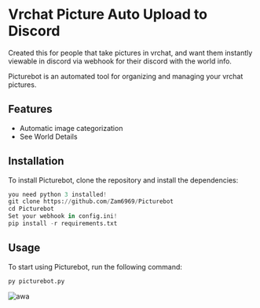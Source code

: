 # Vrchat Picture Auto Upload to Discord
Created this for people that take pictures in vrchat,
and want them instantly viewable in discord via webhook for their discord with the world info.

Picturebot is an automated tool for organizing and managing your vrchat pictures.

## Features

- Automatic image categorization
- See World Details

## Installation

To install Picturebot, clone the repository and install the dependencies:

```py
you need python 3 installed!
git clone https://github.com/Zam6969/Picturebot
cd Picturebot
Set your webhook in config.ini!
pip install -r requirements.txt
```

## Usage
To start using Picturebot, run the following command:

```py
py picturebot.py
```

![awa](https://github.com/user-attachments/assets/56611a42-c417-437e-b65d-5e464c4e93f4)
